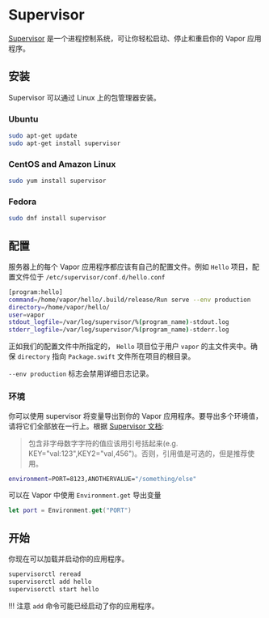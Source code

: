 # Supervisor

[Supervisor](http://supervisord.org) 是一个进程控制系统，可让你轻松启动、停止和重启你的 Vapor 应用程序。

## 安装

Supervisor 可以通过 Linux 上的包管理器安装。

### Ubuntu

```sh
sudo apt-get update
sudo apt-get install supervisor
```

### CentOS and Amazon Linux

```sh
sudo yum install supervisor
```

### Fedora

```sh
sudo dnf install supervisor
```

## 配置

服务器上的每个 Vapor 应用程序都应该有自己的配置文件。例如 `Hello` 项目，配置文件位于 `/etc/supervisor/conf.d/hello.conf`

```sh
[program:hello]
command=/home/vapor/hello/.build/release/Run serve --env production
directory=/home/vapor/hello/
user=vapor
stdout_logfile=/var/log/supervisor/%(program_name)-stdout.log
stderr_logfile=/var/log/supervisor/%(program_name)-stderr.log
```

正如我们的配置文件中所指定的， `Hello` 项目位于用户 `vapor` 的主文件夹中。确保 `directory` 指向 `Package.swift` 文件所在项目的根目录。

`--env production` 标志会禁用详细日志记录。

### 环境

你可以使用 supervisor 将变量导出到你的 Vapor 应用程序。要导出多个环境值，请将它们全部放在一行上。根据 [Supervisor 文档](http://supervisord.org/configuration.html#program-x-section-values):

> 包含非字母数字字符的值应该用引号括起来(e.g. KEY="val:123",KEY2="val,456")。否则，引用值是可选的，但是推荐使用。

```sh
environment=PORT=8123,ANOTHERVALUE="/something/else"
```

可以在 Vapor 中使用 `Environment.get` 导出变量

```swift
let port = Environment.get("PORT")
```

## 开始

你现在可以加载并启动你的应用程序。

```sh
supervisorctl reread
supervisorctl add hello
supervisorctl start hello
```

!!! 注意
	`add` 命令可能已经启动了你的应用程序。

